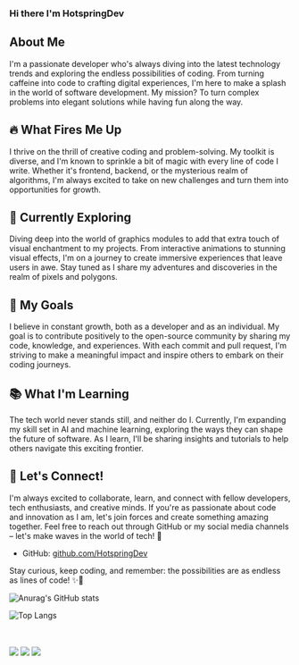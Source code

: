 ### Hi there I'm HotspringDev

## About Me
I'm a passionate developer who's always diving into the latest technology trends and exploring the endless possibilities of coding. From turning caffeine into code to crafting digital experiences, I'm here to make a splash in the world of software development. My mission? To turn complex problems into elegant solutions while having fun along the way.

## 🔥 What Fires Me Up
I thrive on the thrill of creative coding and problem-solving. My toolkit is diverse, and I'm known to sprinkle a bit of magic with every line of code I write. Whether it's frontend, backend, or the mysterious realm of algorithms, I'm always excited to take on new challenges and turn them into opportunities for growth.

## 🌌 Currently Exploring
Diving deep into the world of graphics modules to add that extra touch of visual enchantment to my projects. From interactive animations to stunning visual effects, I'm on a journey to create immersive experiences that leave users in awe. Stay tuned as I share my adventures and discoveries in the realm of pixels and polygons.

## 🚀 My Goals
I believe in constant growth, both as a developer and as an individual. My goal is to contribute positively to the open-source community by sharing my code, knowledge, and experiences. With each commit and pull request, I'm striving to make a meaningful impact and inspire others to embark on their coding journeys.

## 📚 What I'm Learning
The tech world never stands still, and neither do I. Currently, I'm expanding my skill set in AI and machine learning, exploring the ways they can shape the future of software. As I learn, I'll be sharing insights and tutorials to help others navigate this exciting frontier.

## 🌟 Let's Connect!
I'm always excited to collaborate, learn, and connect with fellow developers, tech enthusiasts, and creative minds. If you're as passionate about code and innovation as I am, let's join forces and create something amazing together. Feel free to reach out through GitHub or my social media channels – let's make waves in the world of tech! 🌊

- GitHub: [github.com/HotspringDev](https://github.com/hotspringGG)

Stay curious, keep coding, and remember: the possibilities are as endless as lines of code! ✨🚀

![Anurag's GitHub stats](https://github-readme-stats.vercel.app/api?username=hotspringGG&show_icons=true&theme=dracula)

![Top Langs](https://github-readme-stats.vercel.app/api/top-langs/?username=hotspringGG&layout=compact)

<br><br>
<a href="https://t.me/HotspringDev" target="_blank"><img src="https://img.shields.io/badge/Telegram-%40HotspringDev-28a8ea"></a>
<a href="hotspring@mchotspring.press"><img src="https://img.shields.io/badge/Email-hotspring@mchotspring.press-FF6CB9"></a>
<a href="https://twitter.com/HotspringDev"><img src="https://img.shields.io/badge/Twitter-%40HotspringDev-blue"></a>
